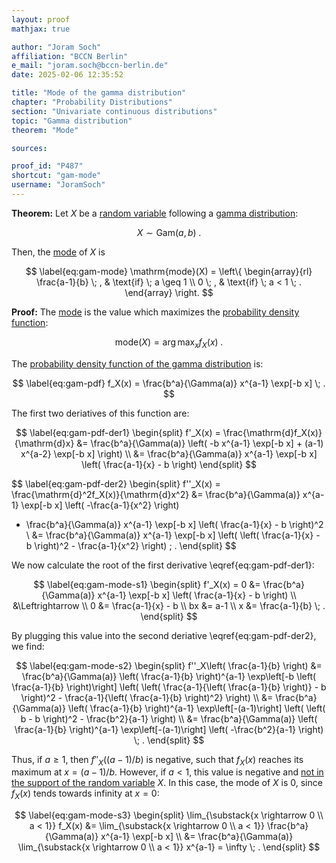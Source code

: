```yaml
---
layout: proof
mathjax: true

author: "Joram Soch"
affiliation: "BCCN Berlin"
e_mail: "joram.soch@bccn-berlin.de"
date: 2025-02-06 12:35:52

title: "Mode of the gamma distribution"
chapter: "Probability Distributions"
section: "Univariate continuous distributions"
topic: "Gamma distribution"
theorem: "Mode"

sources:

proof_id: "P487"
shortcut: "gam-mode"
username: "JoramSoch"
---
```



**Theorem:** Let $X$ be a [random variable](/D/rvar) following a [gamma distribution](/D/gam):

$$ \label{eq:gam}
X \sim \mathrm{Gam}(a, b) \; .
$$

Then, the [mode](/D/mode) of $X$ is

$$ \label{eq:gam-mode}
\mathrm{mode}(X) = \left\{
\begin{array}{rl}
\frac{a-1}{b} \; , & \text{if} \; a \geq 1 \\
            0 \; , & \text{if} \; a < 1 \; .
\end{array}
\right.
$$


**Proof:** The [mode](/D/mode) is the value which maximizes the [probability density function](/D/pdf):

$$ \label{eq:mode}
\mathrm{mode}(X) = \operatorname*{arg\,max}_x f_X(x) \; .
$$

The [probability density function of the gamma distribution](/P/gam-pdf) is:

$$ \label{eq:gam-pdf}
f_X(x) = \frac{b^a}{\Gamma(a)} x^{a-1} \exp[-b x] \; .
$$

The first two deriatives of this function are:

$$ \label{eq:gam-pdf-der1}
\begin{split}
   f'_X(x) = \frac{\mathrm{d}f_X(x)}{\mathrm{d}x}
&= \frac{b^a}{\Gamma(a)} \left( -b x^{a-1} \exp[-b x] + (a-1) x^{a-2} \exp[-b x] \right) \\
&= \frac{b^a}{\Gamma(a)} x^{a-1} \exp[-b x] \left( \frac{a-1}{x} - b \right)
\end{split}
$$

$$ \label{eq:gam-pdf-der2}
\begin{split}
   f''_X(x) = \frac{\mathrm{d}^2f_X(x)}{\mathrm{d}x^2}
&= \frac{b^a}{\Gamma(a)} x^{a-1} \exp[-b x] \left( -\frac{a-1}{x^2} \right)
 + \frac{b^a}{\Gamma(a)} x^{a-1} \exp[-b x] \left( \frac{a-1}{x} - b \right)^2 \\
&= \frac{b^a}{\Gamma(a)} x^{a-1} \exp[-b x] \left( \left( \frac{a-1}{x} - b \right)^2 - \frac{a-1}{x^2} \right) \; .
\end{split}
$$

We now calculate the root of the first derivative \eqref{eq:gam-pdf-der1}:

$$ \label{eq:gam-mode-s1}
\begin{split}
f'_X(x) = 0
   &= \frac{b^a}{\Gamma(a)} x^{a-1} \exp[-b x] \left( \frac{a-1}{x} - b \right) \\
   &\Leftrightarrow \\
0  &= \frac{a-1}{x} - b \\
bx &= a-1 \\
x  &= \frac{a-1}{b} \; .
\end{split}
$$

By plugging this value into the second deriative \eqref{eq:gam-pdf-der2}, we find:

$$ \label{eq:gam-mode-s2}
\begin{split}
   f''_X\left( \frac{a-1}{b} \right)
&= \frac{b^a}{\Gamma(a)} \left( \frac{a-1}{b} \right)^{a-1} \exp\left[-b \left( \frac{a-1}{b} \right)\right] \left( \left( \frac{a-1}{\left( \frac{a-1}{b} \right)} - b \right)^2 - \frac{a-1}{\left( \frac{a-1}{b} \right)^2} \right) \\
&= \frac{b^a}{\Gamma(a)} \left( \frac{a-1}{b} \right)^{a-1} \exp\left[-(a-1)\right] \left( \left( b - b \right)^2 - \frac{b^2}{a-1} \right) \\
&= \frac{b^a}{\Gamma(a)} \left( \frac{a-1}{b} \right)^{a-1} \exp\left[-(a-1)\right] \left( -\frac{b^2}{a-1} \right) \; .
\end{split}
$$

Thus, if $a \geq 1$, then ${f''}_X\left( (a-1)/b \right)$ is negative, such that $f_X(x)$ reaches its maximum at $x = (a-1)/b$. However, if $a < 1$, this value is negative and [not in the support of the random variable](/D/gam) $X$. In this case, the mode of $X$ is $0$, since $f_X(x)$ tends towards infinity at $x=0$:

$$ \label{eq:gam-mode-s3}
\begin{split}
   \lim_{\substack{x \rightarrow 0 \\ a < 1}} f_X(x)
&= \lim_{\substack{x \rightarrow 0 \\ a < 1}} \frac{b^a}{\Gamma(a)} x^{a-1} \exp[-b x] \\
&= \frac{b^a}{\Gamma(a)} \lim_{\substack{x \rightarrow 0 \\ a < 1}} x^{a-1} = \infty \; .
\end{split}
$$